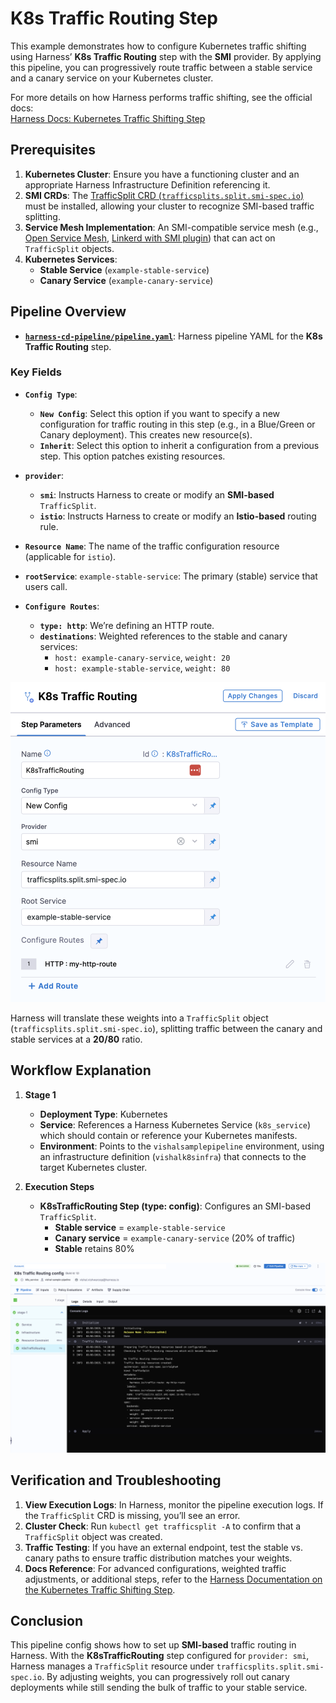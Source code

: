 # K8s Traffic Routing Step

This example demonstrates how to configure Kubernetes traffic shifting using Harness’ **K8s Traffic Routing** step with the **SMI** provider. By applying this pipeline, you can progressively route traffic between a stable service and a canary service on your Kubernetes cluster.

For more details on how Harness performs traffic shifting, see the official docs:  
[Harness Docs: Kubernetes Traffic Shifting Step](https://developer.harness.io/docs/continuous-delivery/deploy-srv-diff-platforms/kubernetes/cd-k8s-ref/traffic-shifting-step)



## Prerequisites

1. **Kubernetes Cluster**: Ensure you have a functioning cluster and an appropriate Harness Infrastructure Definition referencing it.  
2. **SMI CRDs**: The [TrafficSplit CRD (`trafficsplits.split.smi-spec.io`)](https://github.com/servicemeshinterface/smi-sdk-go/tree/main/crds) must be installed, allowing your cluster to recognize SMI-based traffic splitting.  
3. **Service Mesh Implementation**: An SMI-compatible service mesh (e.g., [Open Service Mesh](https://openservicemesh.io/), [Linkerd with SMI plugin](https://github.com/linkerd/linkerd-smi)) that can act on `TrafficSplit` objects.  
4. **Kubernetes Services**:  
   - **Stable Service** (`example-stable-service`)  
   - **Canary Service** (`example-canary-service`)  



## Pipeline Overview

- [**`harness-cd-pipeline/pipeline.yaml`**](/kubernetes-steps/traffic-routing-step/pipeline.yaml): Harness pipeline YAML for the **K8s Traffic Routing** step.

### Key Fields

- **`Config Type`**:  
  - **`New Config`**: Select this option if you want to specify a new configuration for traffic routing in this step (e.g., in a Blue/Green or Canary deployment). This creates new resource(s).  
  - **`Inherit`**: Select this option to inherit a configuration from a previous step. This option patches existing resources.

- **`provider`**:  
  - **`smi`**: Instructs Harness to create or modify an **SMI-based** `TrafficSplit`.  
  - **`istio`**: Instructs Harness to create or modify an **Istio-based** routing rule.

- **`Resource Name`**: The name of the traffic configuration resource (applicable for `istio`).  
- **`rootService`**: `example-stable-service`: The primary (stable) service that users call.  
- **`Configure Routes`**:  
  - **`type: http`**: We’re defining an HTTP route.  
  - **`destinations`**: Weighted references to the stable and canary services:  
    - `host: example-canary-service`, `weight: 20`  
    - `host: example-stable-service`, `weight: 80`

![K8s Traffic Routing Step](/kubernetes-steps/static/k8s-traffic-routing.png)

Harness will translate these weights into a `TrafficSplit` object (`trafficsplits.split.smi-spec.io`), splitting traffic between the canary and stable services at a **20/80** ratio.



## Workflow Explanation

1. **Stage 1**  
   - **Deployment Type**: Kubernetes  
   - **Service**: References a Harness Kubernetes Service (`k8s_service`) which should contain or reference your Kubernetes manifests.  
   - **Environment**: Points to the `vishalsamplepipeline` environment, using an infrastructure definition (`vishalk8sinfra`) that connects to the target Kubernetes cluster.

2. **Execution Steps**  
   - **K8sTrafficRouting Step (type: config)**: Configures an SMI-based `TrafficSplit`.  
     - **Stable service** = `example-stable-service`  
     - **Canary service** = `example-canary-service` (20% of traffic)  
     - **Stable** retains 80%  

![K8s Traffic Routing Step Execution](/kubernetes-steps/static/k8s-traffic-routing-2.png)



## Verification and Troubleshooting

1. **View Execution Logs**: In Harness, monitor the pipeline execution logs. If the `TrafficSplit` CRD is missing, you’ll see an error.  
2. **Cluster Check**: Run `kubectl get trafficsplit -A` to confirm that a `TrafficSplit` object was created.  
3. **Traffic Testing**: If you have an external endpoint, test the stable vs. canary paths to ensure traffic distribution matches your weights.  
4. **Docs Reference**: For advanced configurations, weighted traffic adjustments, or additional steps, refer to the [Harness Documentation on the Kubernetes Traffic Shifting Step](https://developer.harness.io/docs/continuous-delivery/deploy-srv-diff-platforms/kubernetes/cd-k8s-ref/traffic-shifting-step).



## Conclusion

This pipeline config shows how to set up **SMI-based** traffic routing in Harness. With the **K8sTrafficRouting** step configured for `provider: smi`, Harness manages a `TrafficSplit` resource under `trafficsplits.split.smi-spec.io`. By adjusting weights, you can progressively roll out canary deployments while still sending the bulk of traffic to your stable service.
